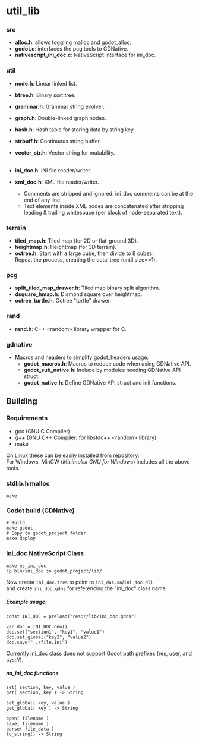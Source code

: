 
# util_lib

### src
- **alloc.h**: allows toggling malloc and godot_alloc.
- **godot.c**: interfaces the pcg tools to GDNative.
- **nativescript_ini_doc.c**: NativeScript interface for ini_doc.

### util
- **node.h**: Linear linked list.
- **btree.h**: Binary sort tree.
- **grammar.h**: Grammar string evolver.
- **graph.h**: Double-linked graph nodes.
- **hash.h**: Hash table for storing data by string key.
- **strbuff.h**: Continuous string buffer.
- **vector_str.h**: Vector string for mutability.  
&nbsp;

- **ini_doc.h**: INI file reader/writer.
- **xml_doc.h**: XML file reader/writer.
	- Comments are stripped and ignored. ini_doc comments can be at the end of any line.
	- Text elements inside XML nodes are concatenated after stripping  
	leading & trailing whitespace (per block of node-separated text).

### terrain
- **tiled_map.h**: Tiled map (for 2D or flat-ground 3D).
- **heightmap.h**: Heightmap (for 3D terrain).
- **octree.h**: Start with a large cube, then divide to 8 cubes.  
	Repeat the process, creating the octal tree (until size==1).

### pcg
- **split_tiled_map_drawer.h**: Tiled map binary split algorithm.
- **dsquare_hmap.h**: Diamond square over heightmap.
- **octree_turtle.h**: Octree "turtle" drawer.

### rand
- **rand.h**: C++ &lt;random&gt; library wrapper for C.

### gdnative
- Macros and headers to simplify godot_headers usage.
	- **godot_macros.h**: Macros to reduce code when using GDNative API.
	- **godot_sub_native.h**: Include by modules needing GDNative API struct.
	- **godot_native.h**: Define GDNative API struct and init functions.



## Building
### Requirements
- gcc (GNU C Compiler)
- g++ (GNU C++ Compiler; for libstdc++ &lt;random&gt; library)
- make

On Linux these can be easily installed from repository.  
For Windows, MinGW (*Minimalist GNU for Windows*) includes all the above tools.  

### stdlib.h malloc

    make

### Godot build (GDNative)

    # Build
    make godot
    # Copy to godot_project folder
    make deploy

### ini_doc NativeScript Class

    make ns_ini_doc
    cp bin/ini_doc.so godot_project/lib/

Now create `ini_doc.tres` to point to `ini_doc.so`/`ini_doc.dll`  
and create `ini_doc.gdns` for referencing the "ini_doc" class name.

##### Example usage:

    const INI_DOC = preload("res://lib/ini_doc.gdns")
    
    var doc = INI_DOC.new()
    doc.set("section1", "key1", "value1")
    doc.set_global("key2", "value2")
    doc.save("../file.ini")

Currently ini_doc class does not support Godot path prefixes (res, user, and sys://).

##### ns_ini_doc functions
    set( section, key, value )
    get( section, key ) -> String
    
    set_global( key, value )
    get_global( key ) -> String
    
    open( filename )
    save( filename )
    parse( file_data )
    to_string() -> String

